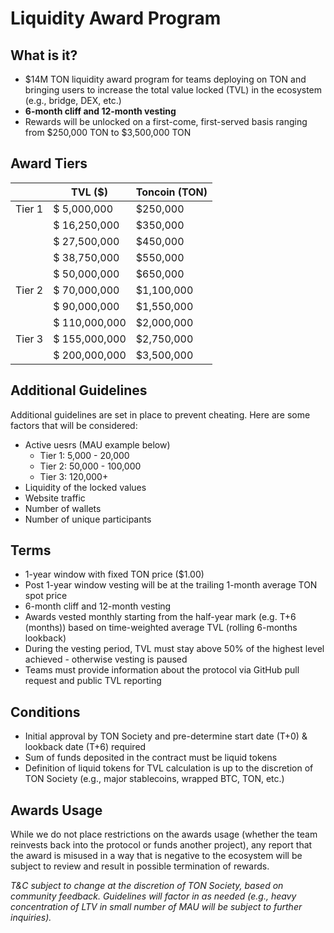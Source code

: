 # **Liquidity Award Program**

## What is it?

- $14M TON liquidity award program for teams deploying on TON and bringing users to increase the total value locked (TVL) in the ecosystem (e.g., bridge, DEX, etc.)
- **6-month cliff and 12-month vesting**
- Rewards will be unlocked on a first-come, first-served basis ranging from $250,000 TON to $3,500,000 TON 

## Award Tiers

|        | TVL ($)       | Toncoin (TON) |
| ------ | ------------- | ------------- |
| Tier 1 | $ 5,000,000   | $250,000      |
|        | $ 16,250,000  | $350,000      |
|        | $ 27,500,000  | $450,000      |
|        | $ 38,750,000  | $550,000      |
|        | $ 50,000,000  | $650,000      |
| Tier 2 | $ 70,000,000  | $1,100,000    |
|        | $ 90,000,000  | $1,550,000    |
|        | $ 110,000,000 | $2,000,000    |
| Tier 3 | $ 155,000,000 | $2,750,000    |
|        | $ 200,000,000 | $3,500,000    |

## Additional Guidelines

Additional guidelines are set in place to prevent cheating. Here are some factors that will be considered:

- Active uesrs (MAU example below)
  - Tier 1: 5,000 - 20,000
  - Tier 2: 50,000 - 100,000
  - Tier 3: 120,000+
- Liquidity of the locked values
- Website traffic
- Number of wallets
- Number of unique participants

## Terms

- 1-year window with fixed TON price ($1.00)
- Post 1-year window vesting will be at the trailing 1-month average TON spot price
- 6-month cliff and 12-month vesting
- Awards vested monthly starting from the half-year mark (e.g. T+6 (months)) based on time-weighted average TVL (rolling 6-months lookback)
- During the vesting period, TVL must stay above 50% of the highest level achieved - otherwise vesting is paused
- Teams must provide information about the protocol via GitHub pull request and public TVL reporting  

## Conditions

- Initial approval by TON Society and pre-determine start date (T+0) & lookback date (T+6) required
- Sum of funds deposited in the contract must be liquid tokens 
- Definition of liquid tokens for TVL calculation is up to the discretion of TON Society (e.g., major stablecoins, wrapped BTC, TON, etc.)

## Awards Usage

While we do not place restrictions on the awards usage (whether the team reinvests back into the protocol or funds another project), any report that the award is misused in a way that is negative to the ecosystem will be subject to review and result in possible termination of rewards.

*T&C subject to change at the discretion of TON Society, based on community feedback.* *Guidelines will factor in as needed (e.g., heavy concentration of LTV in small number of MAU will be subject to further inquiries).*
